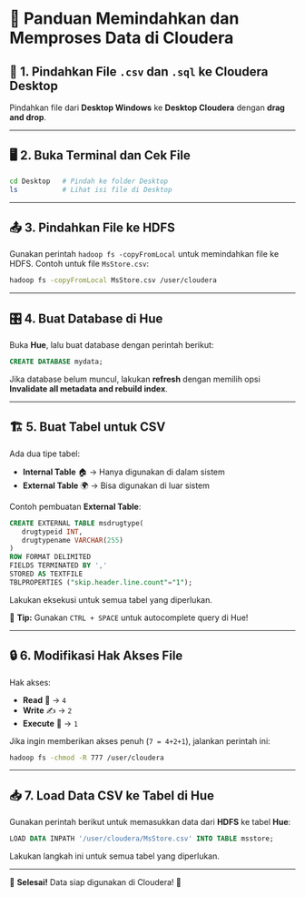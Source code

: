 # 🚀 Panduan Memindahkan dan Memproses Data di Cloudera

## 📂 1. Pindahkan File `.csv` dan `.sql` ke Cloudera Desktop

Pindahkan file dari **Desktop Windows** ke **Desktop Cloudera** dengan **drag and drop**.

---

## 🖥️ 2. Buka Terminal dan Cek File

```bash
cd Desktop   # Pindah ke folder Desktop
ls           # Lihat isi file di Desktop
```

---

## 📤 3. Pindahkan File ke HDFS

Gunakan perintah `hadoop fs -copyFromLocal` untuk memindahkan file ke HDFS. Contoh untuk file `MsStore.csv`:

```bash
hadoop fs -copyFromLocal MsStore.csv /user/cloudera
```

---

## 🎛️ 4. Buat Database di Hue

Buka **Hue**, lalu buat database dengan perintah berikut:

```sql
CREATE DATABASE mydata;
```

Jika database belum muncul, lakukan **refresh** dengan memilih opsi **Invalidate all metadata and rebuild index**.

---

## 🏗️ 5. Buat Tabel untuk CSV

Ada dua tipe tabel:

- **Internal Table** 🏠 → Hanya digunakan di dalam sistem
- **External Table** 🌍 → Bisa digunakan di luar sistem

Contoh pembuatan **External Table**:

```sql
CREATE EXTERNAL TABLE msdrugtype(
   drugtypeid INT,
   drugtypename VARCHAR(255)
)
ROW FORMAT DELIMITED
FIELDS TERMINATED BY ','
STORED AS TEXTFILE
TBLPROPERTIES ("skip.header.line.count"="1");
```

Lakukan eksekusi untuk semua tabel yang diperlukan.

📌 **Tip:** Gunakan `CTRL + SPACE` untuk autocomplete query di Hue!

---

## 🔒 6. Modifikasi Hak Akses File

Hak akses:

- **Read** 🧐 → `4`
- **Write** ✍ → `2`
- **Execute** 🚀 → `1`

Jika ingin memberikan akses penuh (`7 = 4+2+1`), jalankan perintah ini:

```bash
hadoop fs -chmod -R 777 /user/cloudera
```

---

## 📥 7. Load Data CSV ke Tabel di Hue

Gunakan perintah berikut untuk memasukkan data dari **HDFS** ke tabel **Hue**:

```sql
LOAD DATA INPATH '/user/cloudera/MsStore.csv' INTO TABLE msstore;
```

Lakukan langkah ini untuk semua tabel yang diperlukan.

---

🚀 **Selesai!** Data siap digunakan di Cloudera! 🎉

